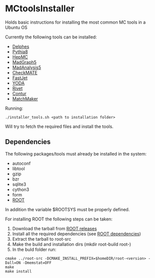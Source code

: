 # MCtoolsInstaller
Holds basic instructions for installing the most common MC tools in a Ubuntu OS

Currently the following tools can be installed:

  * [Delphes](https://cp3.irmp.ucl.ac.be/projects/delphes)
  * [Pythia8](https://pythia.org/)
  * [HepMC](http://hepmc.web.cern.ch/hepmc/)
  * [MadGraph5](https://launchpad.net/mg5amcnlo/)
  * [MadAnalysis5](https://launchpad.net/madanalysis5/)
  * [CheckMATE](https://github.com/CheckMATE2/checkmate2)
  * [FastJet](http://fastjet.fr/)
  * [YODA](https://gitlab.com/hepcedar/yoda/)
  * [Rivet](https://gitlab.com/hepcedar/rivet/)
  * [Contur](https://gitlab.com/hepcedar/contur/)
  * [MatchMaker](https://gitlab.com/m4103/matchmaker-eft)

Running:

```
./installer_tools.sh <path to installation folder>
```

Will try to fetch the required files and install the tools.

## Dependencies

The following packages/tools must already be installed in the system:

 * autoconf
 * libtool
 * gzip
 * bzr
 * sqlite3
 * cython3
 * form
 * [ROOT](https://root.cern/) 
 
In addition the variable $ROOTSYS must be properly defined.
 
For installing ROOT the following steps can be taken:

 1. Download the tarball from [ROOT releases](https://root.cern/install/all_releases/)
 2. Install all the required dependencies (see [ROOT dependencies](https://root.cern/install/dependencies/))
 3. Extract the tarball to root-src
 4. Make the build and installation dirs (mkdir root-build root-<version>)
 5. In the buld folder run:

```
cmake ../root-src -DCMAKE_INSTALL_PREFIX=$homeDIR/root-<version> -Dall=ON -Dmemstat=OFF
make
make install
```

